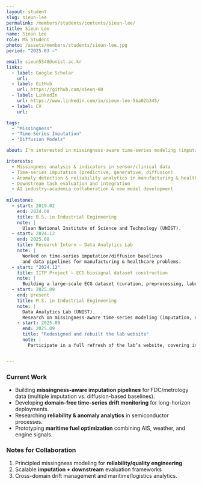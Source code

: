 ```yaml
---
layout: student
slug: sieun-lee
permalink: /members/students/contents/sieun-lee/
title: Sieun Lee
name: Sieun Lee
role: MS Student
photo: /assets/members/students/sieun-lee.jpg
period: "2025.03 —"

email: sieun5548@unist.ac.kr
links:
  - label: Google Scholar
    url: 
  - label: GitHub
    url: https://github.com/sieun-00
  - label: LinkedIn
    url: https://www.linkedin.com/in/sieun-lee-5ba02b345/
  - label: CV
    url: 

tags:
  - "Missingness"
  - "Time-Series Imputation"
  - "Diffusion Models"

about: I'm interested in missingness-aware time-series modeling (imputation, diffusion, downstream) across manufacturing and healthcare, as well as AI industry–academia projects and new model development.

interests:
  - Missingness analysis & indicators in sensor/clinical data
  - Time-series imputation (predictive, generative, diffusion)
  - Anomaly detection & reliability analytics in manufacturing & healthcare
  - Downstream task evaluation and integration
  - AI industry–academia collaboration & new model development
    
milestone:
  - start: 2019.02
    end: 2024.08
    title: B.S. in Industrial Engineering
    note: |
      Ulsan National Institute of Science and Technology (UNIST).
  - start: 2024.12
    end: 2025.08
    title: Research Intern — Data Analytics Lab
    note: |
      Worked on time-series imputation/diffusion baselines
      and data pipelines for manufacturing & healthcare problems.
  - start: "2024.12"
    title: IITP Project — ECG biosignal dataset construction
    note: |
      Building a large-scale ECG dataset (curation, preprocessing, labeling protocol).
  - start: 2025.09
    end: present
    title: M.S. in Industrial Engineering
    note: |
      Data Analytics Lab (UNIST).
      Research on missingness-aware time-series modeling (imputation, diffusion, downstream) across manufacturing & healthcare; advised by Prof. Sungil Kim.
    - start: 2025.09
      end: 2025.09
      title: "Redesigned and rebuilt the lab website"
      note: |
        Participate in a full refresh of the lab’s website, covering information architecture, visual design, and component  system. Improved performance, accessibility, and SEO, and set up automated build & deploy.


---
```


### Current Work
- Building **missingness-aware imputation pipelines** for FDC/metrology data (multiple imputation vs. diffusion-based baselines).
- Developing **domain-free time-series drift monitoring** for long-horizon deployments.
- Researching **reliability & anomaly analytics** in semiconductor processes.
- Prototyping **maritime fuel optimization** combining AIS, weather, and engine signals.

### Notes for Collaboration
1. Principled missingness modeling for **reliability/quality engineering**  
2. Scalable **imputation + downstream** evaluation frameworks  
3. Cross-domain drift management and maritime/logistics analytics.
